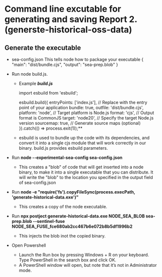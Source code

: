 # Command line excutable for generating and saving  Report 2. (generste-historical-oss-data)

## Generate the executable
- sea-config.json This tells node how to package your executable
    { 
        "main": "dist/bundle.cjs", 
        "output": "sea-prep.blob"
    }
- Run node build.js.
  
   - Example **_build.js_**
  
        import esbuild from 'esbuild';

        esbuild.build({
        entryPoints: ['index.js'], // Replace with the entry point of your application
        bundle: true,
        outfile: 'dist/bundle.cjs',
        platform: 'node', // Target platform is Node.js
        format: 'cjs', // Output format is CommonJS
        target: 'node20', // Specify the target Node.js version
        sourcemap: true, // Generate source maps (optional)
        }).catch(() => process.exit(1));**

  - esbuild is used to bundle up the code with its dependencies, and convert it into a single cjs module that will work correctly in our binary. build.js provides esbuild parameters.
- Run __node --experimental-sea-config sea-config.json__
  - This creates a "blob" of code that will get inserted into a node binary, to make it into a single executable that you can distribute. It will write the "blob" to the location you specified in the output field of sea-config.json
- Run __node -e "require('fs').copyFileSync(process.execPath, 'generate-historical-data.exe')"__
  - This creates a copy of the node executable.
- Run __npx postject generate-historical-data.exe NODE_SEA_BLOB sea-prep.blob --sentinel-fuse NODE_SEA_FUSE_fce680ab2cc467b6e072b8b5df1996b2__
  - This injects the blob inot the copied binary.
- Open Powershell
  - Launch the Run box by pressing Windows + R on your keyboard. Type PowerShell in the search box and click OK.
  - A PowerShell window will open, but note that it’s not in Administrator mode.